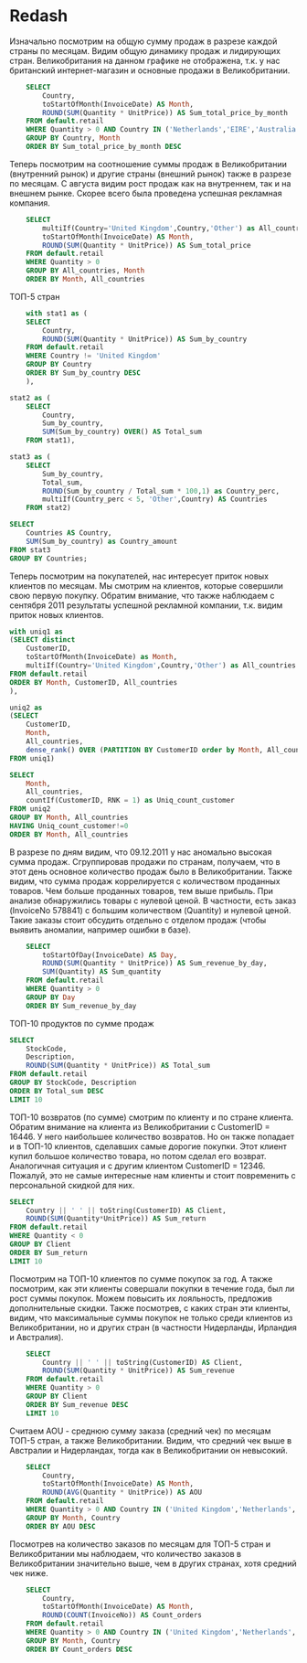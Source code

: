 # Redash


Изначально посмотрим на общую сумму продаж в разрезе каждой страны по месяцам. Видим общую динамику продаж и лидирующих стран. 
Великобритания на данном графике не отображена, т.к. у нас британский интернет-магазин и основные продажи в Великобритании.

```sql
    SELECT
        Country,
        toStartOfMonth(InvoiceDate) AS Month,
        ROUND(SUM(Quantity * UnitPrice)) AS Sum_total_price_by_month
    FROM default.retail
    WHERE Quantity > 0 AND Country IN ('Netherlands','EIRE','Australia','Germany','France')
    GROUP BY Country, Month
    ORDER BY Sum_total_price_by_month DESC
```	
	
Теперь посмотрим на соотношение суммы продаж в Великобритании (внутренний рынок) и другие страны (внешний рынок) также в разрезе по месяцам. 
С августа видим рост продаж как на внутреннем, так и на внешнем рынке. Скорее всего была проведена успешная рекламная компания.

```sql
    SELECT 
        multiIf(Country='United Kingdom',Country,'Other') as All_countries,
        toStartOfMonth(InvoiceDate) AS Month,
        ROUND(SUM(Quantity * UnitPrice)) AS Sum_total_price
    FROM default.retail
    WHERE Quantity > 0
    GROUP BY All_countries, Month
    ORDER BY Month, All_countries
```	
	
ТОП-5 стран

```sql
	with stat1 as (
    SELECT 
        Country,
        ROUND(SUM(Quantity * UnitPrice)) AS Sum_by_country
    FROM default.retail
    WHERE Country != 'United Kingdom'
    GROUP BY Country
    ORDER BY Sum_by_country DESC
    ),

stat2 as (
    SELECT 
        Country,
        Sum_by_country,
        SUM(Sum_by_country) OVER() AS Total_sum
    FROM stat1),

stat3 as (
    SELECT 
        Sum_by_country,
        Total_sum,
        ROUND(Sum_by_country / Total_sum * 100,1) as Country_perc,
        multiIf(Country_perc < 5, 'Other',Country) AS Countries
    FROM stat2)

SELECT 
    Countries AS Country,
    SUM(Sum_by_country) as Country_amount
FROM stat3
GROUP BY Countries;
```

Теперь посмотрим на покупателей, нас интересует приток новых клиентов по месяцам. 
Мы смотрим на клиентов, которые совершили свою первую покупку. 
Обратим внимание, что также наблюдаем с сентября 2011 результаты успешной рекламной компании, т.к. видим приток новых клиентов.

```sql
with uniq1 as 
(SELECT distinct 
    CustomerID,
    toStartOfMonth(InvoiceDate) as Month,
    multiIf(Country='United Kingdom',Country,'Other') as All_countries
FROM default.retail
ORDER BY Month, CustomerID, All_countries
),

uniq2 as 
(SELECT 
    CustomerID,
    Month,
    All_countries,
    dense_rank() OVER (PARTITION BY CustomerID order by Month, All_countries) RNK
FROM uniq1)

SELECT 
    Month,
    All_countries,
    countIf(CustomerID, RNK = 1) as Uniq_count_customer
FROM uniq2
GROUP BY Month, All_countries
HAVING Uniq_count_customer!=0
ORDER BY Month, All_countries
```

В разрезе по дням видим, что 09.12.2011 у нас аномально высокая сумма продаж. Сгруппировав продажи по странам, получаем, что в этот день основное количество продаж было в Великобритании.
Также видим, что сумма продаж коррелируется с количеством проданных товаров. Чем больше проданных товаров, тем выше прибыль. 
При анализе обнаружились товары с нулевой ценой. В частности, есть заказ (InvoiceNo 578841) с большим количеством (Quantity) и нулевой ценой. 
Такие заказы стоит обсудить отдельно с отделом продаж (чтобы выявить аномалии, например ошибки в базе).

```sql
    SELECT
        toStartOfDay(InvoiceDate) AS Day,
        ROUND(SUM(Quantity * UnitPrice)) AS Sum_revenue_by_day,
        SUM(Quantity) AS Sum_quantity
    FROM default.retail
    WHERE Quantity > 0
    GROUP BY Day
    ORDER BY Sum_revenue_by_day 
```	
	
ТОП-10 продуктов по сумме продаж

```sql
SELECT 
    StockCode,
    Description,
    ROUND(SUM(Quantity * UnitPrice)) AS Total_sum
FROM default.retail
GROUP BY StockCode, Description
ORDER BY Total_sum DESC
LIMIT 10
```

ТОП-10 возвратов (по сумме) смотрим по клиенту и по стране клиента.
Обратим внимание на клиента из Великобритании с CustomerID = 16446. У него наибольшее количество возвратов. 
Но он также попадает и в ТОП-10 клиентов, сделавших самые дорогие покупки. Этот клиент купил большое количество товара, но потом сделал его возврат. 
Аналогичная ситуация и с другим клиентом CustomerID = 12346. 
Пожалуй, это не самые интересные нам клиенты и стоит повременить с персональной скидкой для них.

```sql
SELECT 
    Country || ' ' || toString(CustomerID) AS Client,
    ROUND(SUM(Quantity*UnitPrice)) AS Sum_return
FROM default.retail
WHERE Quantity < 0
GROUP BY Client
ORDER BY Sum_return
LIMIT 10
```

Посмотрим на ТОП-10 клиентов по сумме покупок за год. А также посмотрим, как эти клиенты совершали покупки в течение года, был ли рост суммы покупок. 
Можем повысить их лояльность, предложив дополнительные скидки.
Также посмотрев, с каких стран эти клиенты, видим, что максимальные суммы покупок не только среди клиентов из Великобритании, 
но и других стран (в частности Нидерланды, Ирландия и Австралия).

```sql
    SELECT
        Country || ' ' || toString(CustomerID) AS Client,
        ROUND(SUM(Quantity * UnitPrice)) AS Sum_revenue
    FROM default.retail
    WHERE Quantity > 0
    GROUP BY Client
    ORDER BY Sum_revenue DESC
    LIMIT 10
```	
	
Считаем AOU - среднюю сумму заказа (средний чек) по месяцам ТОП-5 стран, а также Великобритании. Видим, что средний чек выше в Австралии и Нидерландах, тогда как в Великобритании он невысокий.

```sql
    SELECT
        Country,
        toStartOfMonth(InvoiceDate) AS Month,
        ROUND(AVG(Quantity * UnitPrice)) AS AOU
    FROM default.retail
    WHERE Quantity > 0 AND Country IN ('United Kingdom','Netherlands','EIRE','Australia','Germany','France')
    GROUP BY Month, Country
    ORDER BY AOU DESC
```

Посмотрев на количество заказов по месяцам для ТОП-5 стран и Великобритании мы наблюдаем, что количество заказов в Великобритании значительно выше, чем в других странах, хотя средний чек ниже.

```sql
    SELECT
        Country,
        toStartOfMonth(InvoiceDate) AS Month,
        ROUND(COUNT(InvoiceNo)) AS Count_orders
    FROM default.retail
    WHERE Quantity > 0 AND Country IN ('United Kingdom','Netherlands','EIRE','Australia','Germany','France')
    GROUP BY Month, Country
    ORDER BY Count_orders DESC 
 ```
    

